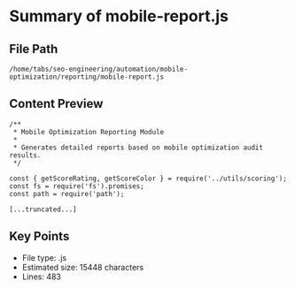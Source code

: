 # Summary of mobile-report.js
  
## File Path
`/home/tabs/seo-engineering/automation/mobile-optimization/reporting/mobile-report.js`

## Content Preview
```
/**
 * Mobile Optimization Reporting Module
 * 
 * Generates detailed reports based on mobile optimization audit results.
 */

const { getScoreRating, getScoreColor } = require('../utils/scoring');
const fs = require('fs').promises;
const path = require('path');

[...truncated...]
```

## Key Points
- File type: .js
- Estimated size: 15448 characters
- Lines: 483
